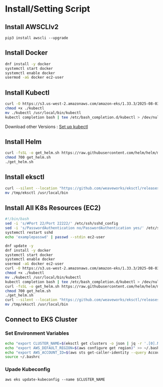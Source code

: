 # Install/Setting Script

## Install AWSCLIv2
`
pip3 install awscli --upgrade
`

## Install Docker
```bash
dnf install -y docker
systemctl start docker
systemctl enable docker
usermod -aG docker ec2-user
```

## Install Kubectl
```bash
curl -O https://s3.us-west-2.amazonaws.com/amazon-eks/1.33.3/2025-08-03/bin/linux/amd64/kubectl
chmod +x ./kubectl
mv ./kubectl /usr/local/bin/kubectl
kubectl completion bash | tee /etc/bash_completion.d/kubectl > /dev/null
```
Download other Versions : [Set up kubectl](https://docs.aws.amazon.com/eks/latest/userguide/install-kubectl.html)

## Install Helm
```bash
curl -fsSL -o get_helm.sh https://raw.githubusercontent.com/helm/helm/main/scripts/get-helm-3
chmod 700 get_helm.sh
./get_helm.sh
```

## Install eksctl
```bash
curl --silent --location "https://github.com/weaveworks/eksctl/releases/latest/download/eksctl_$(uname -s)_amd64.tar.gz" | tar xz -C /tmp
mv /tmp/eksctl /usr/local/bin
```

## Install All K8s Resources (EC2)
```bash
#!/bin/bash
sed -i 's/#Port 22/Port 22222/' /etc/ssh/sshd_config
sed -i 's/PasswordAuthentication no/PasswordAuthentication yes/' /etc/ssh/sshd_config
systemctl restart sshd
echo 'examplepasswd' | passwd --stdin ec2-user

dnf update -y
dnf install -y docker
systemctl start docker
systemctl enable docker
usermod -aG docker ec2-user
curl -O https://s3.us-west-2.amazonaws.com/amazon-eks/1.33.3/2025-08-03/bin/linux/amd64/kubectl
chmod +x ./kubectl
mv ./kubectl /usr/local/bin/kubectl
kubectl completion bash | tee /etc/bash_completion.d/kubectl > /dev/null
curl -fsSL -o get_helm.sh https://raw.githubusercontent.com/helm/helm/main/scripts/get-helm-3
chmod 700 get_helm.sh
./get_helm.sh
curl --silent --location "https://github.com/weaveworks/eksctl/releases/latest/download/eksctl_$(uname -s)_amd64.tar.gz" | tar xz -C /tmp
mv /tmp/eksctl /usr/local/bin
```

## Connect to EKS Cluster
### Set Environment Variables
```bash
echo "export CLUSTER_NAME=$(eksctl get clusters -o json | jq -r '.[0].Name')" >> ~/.bashrc
echo "export AWS_DEFAULT_REGION=$(aws configure get region)" >> ~/.bashrc
echo "export AWS_ACCOUNT_ID=$(aws sts get-caller-identity --query Account --output text)" >> ~/.bashrc
source ~/.bashrc
```
### Upade Kubeconfig
`aws eks update-kubeconfig --name $CLUSTER_NAME`
